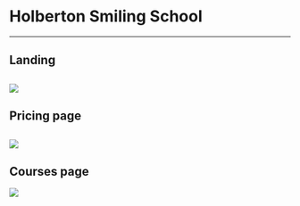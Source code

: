 # Holberton Smiling School

---
## Landing
![](design/Desktop/01_SMILESCHOOL_LANDING_desktop@2x.png)
---
## Pricing page
![](design/Desktop/02_SMILESCHOOL_PRICING_desktop@2x.png)
---
## Courses page
![](design/Desktop/03_SMILESCHOOL_COURSES_desktop@2x.png)